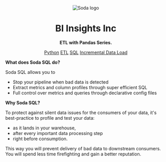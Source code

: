 <p align="center"><img src="https://github.com/hnawaz007/pythondataanalysis/blob/main/img/66388243.png" alt="Soda logo" /></p>

<h1 align="center">BI Insights Inc</h1>
<p align="center"><b>ETL with Pandas Series.</b></p>

<p align="center">
  <a href="https://github.com/sodadata/soda-sql/blob/main/LICENSE">Python</a>
  <a href="https://join.slack.com/t/soda-community/shared_invite/zt-m77gajo1-nXJF7JtbbRht2zwaiLb9pg">ETL</a>
  <a href="https://pypi.org/project/soda-sql/">SQL</a>
  <a href="https://github.com/sodadata/soda-sql/actions/workflows/build.yml">Incremental Data Load</a>
</p>

**What does Soda SQL do?**

Soda SQL allows you to

 * Stop your pipeline when bad data is detected
 * Extract metrics and column profiles through super efficient SQL
 * Full control over metrics and queries through declarative config files

**Why Soda SQL?**

To protect against silent data issues for the consumers of your data,
it's best-practice to profile and test your data:

 * as it lands in your warehouse,
 * after every important data processing step
 * right before consumption.

This way you will prevent delivery of bad data to downstream consumers.
You will spend less time firefighting and gain a better reputation.
